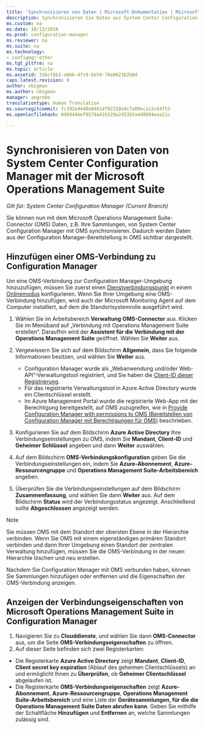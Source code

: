 ```yaml
---
title: 'Synchronisieren von Daten | Microsoft-Dokumentation | Microsoft Operations Management Suite '
description: Synchronisieren Sie Daten aus System Center Configuration Manager mit Microsoft Operations Management Suite.
ms.custom: na
ms.date: 10/13/2016
ms.prod: configuration-manager
ms.reviewer: na
ms.suite: na
ms.technology:
- configmgr-other
ms.tgt_pltfrm: na
ms.topic: article
ms.assetid: 33bcf8b3-a6b6-4fc9-bb59-70a9621b2b0d
caps.latest.revision: 9
author: nbigman
ms.author: nbigman
manager: angrobe
translationtype: Human Translation
ms.sourcegitcommit: fc392e4440e84614f92218e9c7a09ec1c2c64f53
ms.openlocfilehash: 0d8944bef9578a41b529a2d53b5a4d0094eaa21c

---
```

# <a name="sync-data-from-configuration-manager-to-the-microsoft-operations-management-suite"></a>Synchronisieren von Daten von System Center Configuration Manager mit der Microsoft Operations Management Suite

*Gilt für: System Center Configuration Manager (Current Branch)*

Sie können nun mit dem Microsoft Operations Management Suite-Connector (OMS) Daten, z.B. Ihre Sammlungen, von System Center Configuration Manager mit OMS synchronisieren. Dadurch werden Daten aus der Configuration Manager-Bereitstellung in OMS sichtbar dargestellt.

## <a name="add-an-oms-connection-to-configuration-manager"></a>Hinzufügen einer OMS-Verbindung zu Configuration Manager

Um eine OMS-Verbindung zur Configuration Manager-Umgebung hinzuzufügen, müssen Sie zuerst einen [Dienstverbindungspunkt](../../../core/servers/deploy/configure/about-the-service-connection-point.md) in einem [Onlinemodus](https://azure.microsoft.com/en-us/documentation/articles/resource-group-create-service-principal-portal/) konfigurieren. Wenn Sie Ihrer Umgebung eine OMS-Verbindung hinzufügen, wird auch der Microsoft Monitoring Agent auf dem Computer installiert, auf dem die Standortsystemrolle ausgeführt wird.
1.  Wählen Sie im Arbeitsbereich **Verwaltung** **OMS-Connector** aus. Klicken Sie im Menüband auf „Verbindung mit Operations Management Suite erstellen“. Daraufhin wird der **Assistent für die Verbindung mit der Operations Management Suite** geöffnet. Wählen Sie **Weiter** aus.
2.  Vergewissern Sie sich auf dem Bildschirm **Allgemein**, dass Sie folgende Informationen besitzen, und wählen Sie **Weiter** aus.

    * Configuration Manager wurde als „Webanwendung und/oder Web-API”-Verwaltungstool registriert, und Sie haben die [Client-ID dieser Registrierung](https://azure.microsoft.com/documentation/articles/active-directory-integrating-applications/).
    * Für das registrierte Verwaltungstool in Azure Active Directory wurde ein Clientschlüssel erstellt.
    * Im Azure Management Portal wurde die registrierte Web-App mit der Berechtigung bereitgestellt, auf OMS zuzugreifen, wie in [Provide Configuration Manager with permissions to OMS (Bereitstellen von Configuration Manager mit Berechtigungen für OMS)](https://azure.microsoft.com/en-us/documentation/articles/log-analytics-sccm/#provide-configuration-manager-with-permissions-to-oms) beschrieben.

3.  Konfigurieren Sie auf dem Bildschirm **Azure Active Directory** Ihre Verbindungseinstellungen zu OMS, indem Sie **Mandant**, **Client-ID** und **Geheimer Schlüssel** angeben und dann **Weiter** auswählen.
4.  Auf dem Bildschirm **OMS-Verbindungskonfiguration** geben Sie die Verbindungseinstellungen ein, indem Sie **Azure-Abonnement**, **Azure-Ressourcengruppe** und **Operations Management Suite-Arbeitsbereich** angeben.
5.  Überprüfen Sie die Verbindungseinstellungen auf dem Bildschirm **Zusammenfassung**, und wählen Sie dann **Weiter** aus. Auf dem Bildschirm **Status** wird der Verbindungsstatus angezeigt. Anschließend sollte **Abgeschlossen** angezeigt werden.

> [!NOTE]
> Sie müssen OMS mit dem Standort der obersten Ebene in der Hierarchie verbinden. Wenn Sie OMS mit einem eigenständigen primären Standort verbinden und dann Ihrer Umgebung einen Standort der zentralen Verwaltung hinzufügen, müssen Sie die OMS-Verbindung in der neuen Hierarchie löschen und neu erstellen.

Nachdem Sie Configuration Manager mit OMS verbunden haben, können Sie Sammlungen hinzufügen oder entfernen und die Eigenschaften der OMS-Verbindung anzeigen.

## <a name="viewing-microsoft-operations-management-suite-connection-properties-in-configuration-manager"></a>Anzeigen der Verbindungseigenschaften von Microsoft Operations Management Suite in Configuration Manager

1.  Navigieren Sie zu **Clouddienste**, und wählen Sie dann **OMS-Connector** aus, um die Seite **OMS-Verbindungseigenschaften** zu öffnen.
2.  Auf dieser Seite befinden sich zwei Registerkarten:
  * Die Registerkarte **Azure Active Directory** zeigt **Mandant**, **Client-ID**, **Client secret key expiration** (Ablauf des geheimen Clientschlüssels) an und ermöglicht Ihnen zu **Überprüfen**, ob **Geheimer Clientschlüssel** abgelaufen ist.
  * Die Registerkarte **OMS-Verbindungseigenschaften** zeigt **Azure-Abonnement**, **Azure-Ressourcengruppe**, **Operations Management Suite-Arbeitsbereich** und eine Liste der **Gerätesammlungen, für die die Operations Management Suite Daten abrufen kann**. Geben Sie mithilfe der Schaltfläche **Hinzufügen** und **Entfernen** an, welche Sammlungen zulässig sind.



<!--HONumber=Dec16_HO3-->


